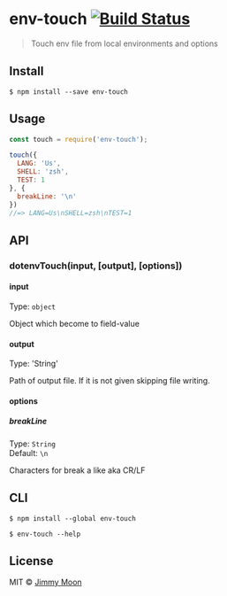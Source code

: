 # env-touch [![Build Status](https://travis-ci.org/ragingwind/env-touch.svg?branch=master)](https://travis-ci.org/ragingwind/env-touch)

> Touch env file from local environments and options


## Install

```
$ npm install --save env-touch
```

## Usage

```js
const touch = require('env-touch');

touch({
  LANG: 'Us',
  SHELL: 'zsh',
  TEST: 1
}, {
  breakLine: '\n'
})
//=> LANG=Us\nSHELL=zsh\nTEST=1
```


## API

### dotenvTouch(input, [output], [options])

#### input

Type: `object`

Object which become to field-value

#### output

Type: 'String'

Path of output file. If it is not given skipping file writing.

#### options

##### breakLine

Type: `String`  
Default: `\n`

Characters for break a like aka CR/LF

## CLI

```
$ npm install --global env-touch
```

```
$ env-touch --help
```

## License

MIT © [Jimmy Moon](http://ragingwind.me)
